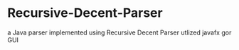 # Recursive-Decent-Parser
a Java parser implemented using Recursive Decent Parser utlized javafx gor GUI
